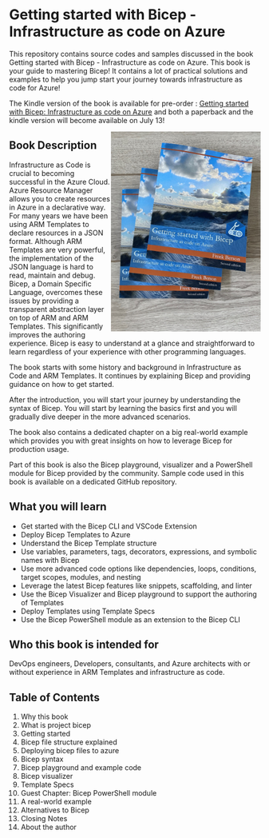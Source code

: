 #  Getting started with Bicep - Infrastructure as code on Azure
This repository contains source codes and samples discussed in the book Getting started with Bicep - Infrastructure as code on Azure. This book is your guide to mastering Bicep! It contains a lot of practical solutions and examples to help you jump start your journey towards infrastructure as code for Azure!

The Kindle version of the book is available for pre-order : <a href="https://www.amazon.com/dp/B0984MQY2N"> Getting started with Bicep: Infrastructure as code on Azure</a> and 
both a paperback and the kindle version will become available on July 13!

<img align="right" src="https://github.com/fberson/Getting-started-with-Bicep-Infrastructure-as-code-on-Azure/blob/main/cover.jpg" height=400>

## Book Description
Infrastructure as Code is crucial to becoming successful in the Azure Cloud. Azure Resource Manager allows you to create resources in Azure in a declarative way. For many years we have been using ARM Templates to declare resources in a JSON format. Although ARM Templates are very powerful, the implementation of the JSON language is hard to read, maintain and debug. Bicep, a Domain Specific Language, overcomes these issues by providing a transparent abstraction layer on top of ARM and ARM Templates. This significantly improves the authoring experience. Bicep is easy to understand at a glance and straightforward to learn regardless of your experience with other programming languages.

The book starts with some history and background in Infrastructure as Code and ARM Templates. It continues by explaining Bicep and providing guidance on how to get started.

After the introduction, you will start your journey by understanding the syntax of Bicep. You will start by learning the basics first and you will gradually dive deeper in the more advanced scenarios.

The book also contains a dedicated chapter on a big real-world example which provides you with great insights on how to leverage Bicep for production usage.

Part of this book is also the Bicep playground, visualizer and a PowerShell module for Bicep provided by the community. Sample code used in this book is available on a dedicated GitHub repository.

## What you will learn
-	Get started with the Bicep CLI and VSCode Extension
-	Deploy Bicep Templates to Azure
-	Understand the Bicep Template structure 
-	Use variables, parameters, tags, decorators, expressions, and symbolic names with Bicep
-	Use more advanced code options like dependencies, loops, conditions, target scopes, modules, and nesting
-	Leverage the latest Bicep features like snippets, scaffolding, and linter
-	Use the Bicep Visualizer and Bicep playground to support the authoring of Templates
-	Deploy Templates using Template Specs
-	Use the Bicep PowerShell module as an extension to the Bicep CLI

## Who this book is intended for
DevOps engineers, Developers, consultants, and Azure architects with or without experience in ARM Templates and infrastructure as code.

## Table of Contents
1.	Why this book
2.	What is project bicep
3.	Getting started
4.	Bicep file structure explained
5.	Deploying bicep files to azure
6.	Bicep syntax
7.	Bicep playground and example code
8.	Bicep visualizer
9.	Template Specs
10.	 Guest Chapter: Bicep PowerShell module
11.	 A real-world example
12.	 Alternatives to Bicep
13.	 Closing Notes
14.	 About the author
